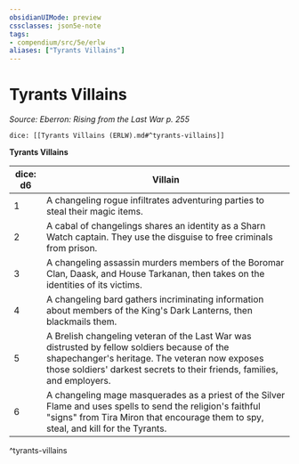 ```yaml
---
obsidianUIMode: preview
cssclasses: json5e-note
tags:
- compendium/src/5e/erlw
aliases: ["Tyrants Villains"]
---
```

# Tyrants Villains
*Source: Eberron: Rising from the Last War p. 255* 

`dice: [[Tyrants Villains (ERLW).md#^tyrants-villains]]`

**Tyrants Villains**

| dice: d6 | Villain |
|----------|---------|
| 1 | A changeling rogue infiltrates adventuring parties to steal their magic items. |
| 2 | A cabal of changelings shares an identity as a Sharn Watch captain. They use the disguise to free criminals from prison. |
| 3 | A changeling assassin murders members of the Boromar Clan, Daask, and House Tarkanan, then takes on the identities of its victims. |
| 4 | A changeling bard gathers incriminating information about members of the King's Dark Lanterns, then blackmails them. |
| 5 | A Brelish changeling veteran of the Last War was distrusted by fellow soldiers because of the shapechanger's heritage. The veteran now exposes those soldiers' darkest secrets to their friends, families, and employers. |
| 6 | A changeling mage masquerades as a priest of the Silver Flame and uses spells to send the religion's faithful "signs" from Tira Miron that encourage them to spy, steal, and kill for the Tyrants. |
^tyrants-villains